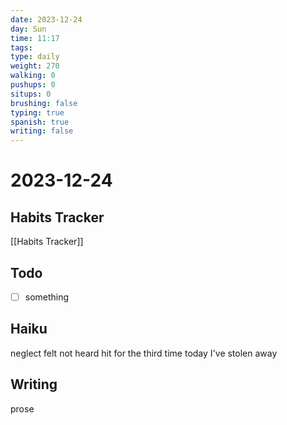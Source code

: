 ```yaml
---
date: 2023-12-24
day: Sun
time: 11:17
tags: 
type: daily
weight: 270
walking: 0
pushups: 0
situps: 0
brushing: false
typing: true
spanish: true
writing: false
---
```

# 2023-12-24

## Habits Tracker
[[Habits Tracker]]

## Todo
- [ ] something 
## Haiku
neglect felt not heard
hit for the third time today
I've stolen away
## Writing
prose